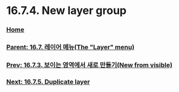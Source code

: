 # 16.7.4. New layer group

### [Home](./00-home.md)
### [Parent: 16.7. 레이어 메뉴(The "Layer" menu)](./16-07-00-the-layer-menu.md)
### [Prev: 16.7.3. 보이는 영역에서 새로 만들기(New from visible)](./16-07-03-new_from_visible.md)
### [Next: 16.7.5. Duplicate layer](./16-07-05-duplicate-layer.md)
